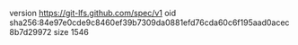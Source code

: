version https://git-lfs.github.com/spec/v1
oid sha256:84e97e0cde9c8460ef39b7309da0881efd76cda60c6f195aad0acec8b7d29972
size 1546

